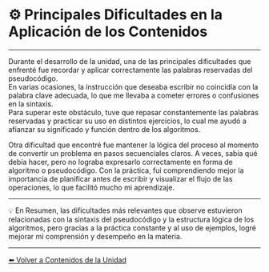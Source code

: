 # ⚙️ Principales Dificultades en la Aplicación de los Contenidos  

---

Durante el desarrollo de la unidad, una de las principales dificultades que enfrenté fue recordar y aplicar correctamente las palabras reservadas del pseudocódigo.  
En varias ocasiones, la instrucción que deseaba escribir no coincidía con la palabra clave adecuada, lo que me llevaba a cometer errores o confusiones en la sintaxis.  
Para superar este obstáculo, tuve que repasar constantemente las palabras reservadas y practicar su uso en distintos ejercicios, lo cual me ayudó a afianzar su significado y función dentro de los algoritmos.  

Otra dificultad que encontré fue mantener la lógica del proceso al momento de convertir un problema en pasos secuenciales claros. A veces, sabía qué debía hacer, pero no lograba expresarlo correctamente en forma de algoritmo o pseudocódigo. Con la práctica, fui comprendiendo mejor la importancia de planificar antes de escribir y visualizar el flujo de las operaciones, lo que facilitó mucho mi aprendizaje.  

---

💡 En Resumen, las dificultades más relevantes que observe estuvieron relacionadas con la sintaxis del pseudocódigo y la estructura lógica de los algoritmos, pero gracias a la práctica constante y al uso de ejemplos, logré mejorar mi comprensión y desempeño en la materia.  

---

[⬅️ Volver a Contenidos de la Unidad](../../Introduccion/Contenidos.md)


